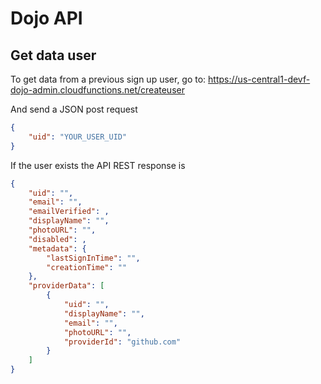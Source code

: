 Dojo API
===============

## Get data user
To get data from a previous sign up user, go to:
https://us-central1-devf-dojo-admin.cloudfunctions.net/createuser

And send a JSON post request
```json
{
  	"uid": "YOUR_USER_UID"
}
```
If the user exists the API REST response is
```json
{
	"uid": "",
	"email": "",
	"emailVerified": ,
	"displayName": "",
	"photoURL": "",
	"disabled": ,
	"metadata": {
		"lastSignInTime": "",
		"creationTime": ""
	},
	"providerData": [
		{
			"uid": "",
			"displayName": "",
			"email": "",
			"photoURL": "",
			"providerId": "github.com"
		}
	]
}
```
